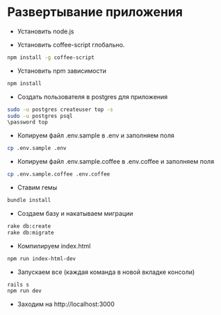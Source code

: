 # Развертывание приложения

* Установить node.js

* Установить coffee-script глобально.
```sh
npm install -g coffee-script
```

* Установить npm зависимости
```sh
npm install
```

* Создать пользователя в postgres для приложения
```sh
sudo -u postgres createuser top -s
sudo -u postgres psql
\password top
```

* Копируем файл .env.sample в .env и заполняем поля
```sh
cp .env.sample .env
```

* Копируем файл .env.sample.coffee в .env.coffee и заполняем поля
```sh
cp .env.sample.coffee .env.coffee
```

* Ставим гемы
```sh
bundle install
```

* Создаем базу и накатываем миграции
```sh
rake db:create
rake db:migrate
```

* Компилируем index.html
```sh
npm run index-html-dev
```

* Запускаем все (каждая команда в новой вкладке консоли)
```sh
rails s
npm run dev
```

* Заходим на http://localhost:3000
